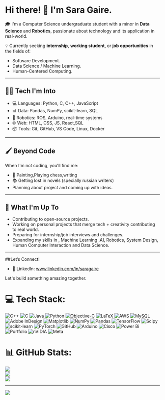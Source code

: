 # Hi there! 👋 I'm Sara Gaire.

🎓 I'm a Computer Science undergraduate student  with a minor in **Data Science** and **Robotics**, passionate about technology and its application in real-world.  

💡 Currently seeking **internship**, **working student**, or **job opportunities** in the fields of:
- Software Development.
- Data Science / Machine Learning.
- Human-Centered Computing.

---

## 👩‍💻 Tech I'm Into
- 💻 Languages: Python, C, C++, JavaScript 
- 📊 Data: Pandas, NumPy, scikit-learn, SQL  
- 🤖 Robotics: ROS, Arduino, real-time systems  
- 🌐 Web: HTML, CSS, JS, React,SQL 
- 📦 Tools: Git, GitHub, VS Code, Linux, Docker 

---

## 🖌️ Beyond Code
When I'm not coding, you'll find me:
- 🎨 Painting,Playing chess,writing
- 📚 Getting lost in novels (specially russian writers)
- Planning about project and coming up with ideas. 

---

## 🌱 What I'm Up To
- Contributing to open-source  projects. 
- Working on personal projects that merge tech + creativity contributing to real world. 
- Preparing  for internship/job interviews and challenges. 
- Expanding my skills in , Machine Learning ,AI, Robotics,  System Design, Human Computer Interaction and Data Science. 

---

##Let’s Connect!

- 🔗 LinkedIn: www.linkedin.com/in/saragaire



 Let's build something amazing together. 


# 💻 Tech Stack:
![C++](https://img.shields.io/badge/c++-%2300599C.svg?style=for-the-badge&logo=c%2B%2B&logoColor=white) ![C](https://img.shields.io/badge/c-%2300599C.svg?style=for-the-badge&logo=c&logoColor=white) ![Java](https://img.shields.io/badge/java-%23ED8B00.svg?style=for-the-badge&logo=openjdk&logoColor=white) ![Python](https://img.shields.io/badge/python-3670A0?style=for-the-badge&logo=python&logoColor=ffdd54) ![Objective-C](https://img.shields.io/badge/OBJECTIVE--C-%233A95E3.svg?style=for-the-badge&logo=apple&logoColor=white) ![LaTeX](https://img.shields.io/badge/latex-%23008080.svg?style=for-the-badge&logo=latex&logoColor=white) ![AWS](https://img.shields.io/badge/AWS-%23FF9900.svg?style=for-the-badge&logo=amazon-aws&logoColor=white) ![MySQL](https://img.shields.io/badge/mysql-4479A1.svg?style=for-the-badge&logo=mysql&logoColor=white) ![Adobe InDesign](https://img.shields.io/badge/Adobe%20InDesign-49021F?style=for-the-badge&logo=adobeindesign&logoColor=FF3366) ![Matplotlib](https://img.shields.io/badge/Matplotlib-%23ffffff.svg?style=for-the-badge&logo=Matplotlib&logoColor=black) ![NumPy](https://img.shields.io/badge/numpy-%23013243.svg?style=for-the-badge&logo=numpy&logoColor=white) ![Pandas](https://img.shields.io/badge/pandas-%23150458.svg?style=for-the-badge&logo=pandas&logoColor=white) ![TensorFlow](https://img.shields.io/badge/TensorFlow-%23FF6F00.svg?style=for-the-badge&logo=TensorFlow&logoColor=white) ![Scipy](https://img.shields.io/badge/SciPy-%230C55A5.svg?style=for-the-badge&logo=scipy&logoColor=%white) ![scikit-learn](https://img.shields.io/badge/scikit--learn-%23F7931E.svg?style=for-the-badge&logo=scikit-learn&logoColor=white) ![PyTorch](https://img.shields.io/badge/PyTorch-%23EE4C2C.svg?style=for-the-badge&logo=PyTorch&logoColor=white) ![GitHub](https://img.shields.io/badge/github-%23121011.svg?style=for-the-badge&logo=github&logoColor=white) ![Arduino](https://img.shields.io/badge/-Arduino-00979D?style=for-the-badge&logo=Arduino&logoColor=white) ![Cisco](https://img.shields.io/badge/cisco-%23049fd9.svg?style=for-the-badge&logo=cisco&logoColor=black) ![Power Bi](https://img.shields.io/badge/power_bi-F2C811?style=for-the-badge&logo=powerbi&logoColor=black) ![Portfolio](https://img.shields.io/badge/Portfolio-%23000000.svg?style=for-the-badge&logo=firefox&logoColor=#FF7139) ![nVIDIA](https://img.shields.io/badge/nVIDIA-%2376B900.svg?style=for-the-badge&logo=nVIDIA&logoColor=white) ![Meta](https://img.shields.io/badge/Meta-%230467DF.svg?style=for-the-badge&logo=Meta&logoColor=white)
# 📊 GitHub Stats:
![](https://github-readme-stats.vercel.app/api?username=SaraGaire&theme=dark&hide_border=false&include_all_commits=false&count_private=false)<br/>
![](https://nirzak-streak-stats.vercel.app/?user=SaraGaire&theme=dark&hide_border=false)<br/>
![](https://github-readme-stats.vercel.app/api/top-langs/?username=SaraGaire&theme=dark&hide_border=false&include_all_commits=false&count_private=false&layout=compact)

---
[![](https://visitcount.itsvg.in/api?id=SaraGaire&icon=0&color=0)](https://visitcount.itsvg.in)

<!-- Proudly created with GPRM ( https://gprm.itsvg.in ) -->
<!---
SaraGaire/SaraGaire is a ✨ special ✨ repository because its `README.md` (this file) appears on your GitHub profile.
You can click the Preview link to take a look at your changes.
--->
